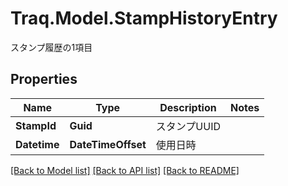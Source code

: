 # Traq.Model.StampHistoryEntry
スタンプ履歴の1項目

## Properties

Name | Type | Description | Notes
------------ | ------------- | ------------- | -------------
**StampId** | **Guid** | スタンプUUID | 
**Datetime** | **DateTimeOffset** | 使用日時 | 

[[Back to Model list]](../README.md#documentation-for-models) [[Back to API list]](../README.md#documentation-for-api-endpoints) [[Back to README]](../README.md)

